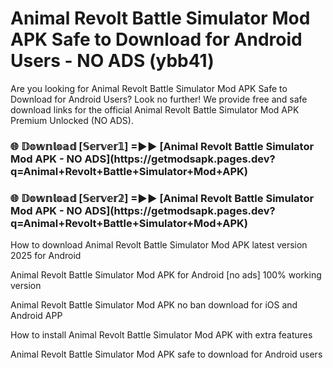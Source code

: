 # Animal Revolt Battle Simulator Mod APK Safe to Download for Android Users - NO ADS (ybb41)

Are you looking for Animal Revolt Battle Simulator Mod APK Safe to Download for Android Users? Look no further! We provide free and safe download links for the official Animal Revolt Battle Simulator Mod APK Premium Unlocked (NO ADS).

<h3>🌐 𝔻𝕠𝕨𝕟𝕝𝕠𝕒𝕕 [𝕊𝕖𝕣𝕧𝕖𝕣𝟙] =►► [Animal Revolt Battle Simulator Mod APK - NO ADS](https://getmodsapk.pages.dev?q=Animal+Revolt+Battle+Simulator+Mod+APK)</h3>

<h3>🌐 𝔻𝕠𝕨𝕟𝕝𝕠𝕒𝕕 [𝕊𝕖𝕣𝕧𝕖𝕣𝟚] =►► [Animal Revolt Battle Simulator Mod APK - NO ADS](https://getmodsapk.pages.dev?q=Animal+Revolt+Battle+Simulator+Mod+APK)</h3>

How to download Animal Revolt Battle Simulator Mod APK latest version 2025 for Android

Animal Revolt Battle Simulator Mod APK for Android [no ads] 100% working version

Animal Revolt Battle Simulator Mod APK no ban download for iOS and Android APP

How to install Animal Revolt Battle Simulator Mod APK with extra features

Animal Revolt Battle Simulator Mod APK safe to download for Android users